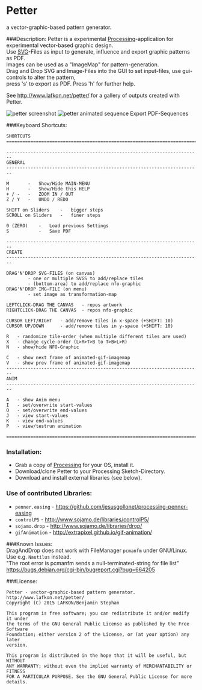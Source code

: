 Petter
======
a vector-graphic-based pattern generator.

###Description:
Petter is a experimental [Processing](http://www.processing.org/)-application for experimental vector-based graphic design.    
Use [SVG](http://en.wikipedia.org/wiki/Scalable_Vector_Graphics)-Files as input to generate, influence and export graphic patterns as PDF.    
Images can be used as a "ImageMap" for pattern-generation.    
Drag and Drop SVG and Image-Files into the GUI to set input-files, use gui-controls to alter the pattern,    
press 's' to export as PDF. Press 'h' for further help.    

See http://www.lafkon.net/petter/ for a gallery of outputs created with Petter.

![petter screenshot](http://www.lafkon.net/petter/ext/20150125-213016_595x842_Louise+GUI.gif "petter screenshot")
![petter animated sequence](http://www.lafkon.net/petter/ext/Josh_30f-half.gif "petter animated sequence") Export PDF-Sequences

###Keyboard Shortcuts:
```
SHORTCUTS
========================================================================

------------------------------------------------------------------------
GENERAL 
------------------------------------------------------------------------

M		-	Show/Hide MAIN-MENU
H		- 	Show/Hide this HELP
+ / - 	- 	ZOOM IN / OUT
Z / Y 	- 	UNDO / REDO

SHIFT on Sliders	-	bigger steps
SCROLL on Sliders	-	finer steps

0 (ZERO)	-	Load previous Settings
S			-	Save PDF

------------------------------------------------------------------------
CREATE
------------------------------------------------------------------------

DRAG'N'DROP SVG-FILES (on canvas)	
		- one or multiple SVGS to add/replace tiles
		- (bottom-area) to add/replace nfo-graphic
DRAG'N'DROP IMG-FILE (on menu)
		- set image as transformation-map

LEFTCLICK-DRAG THE CANVAS	- repos artwork
RIGHTCLICK-DRAG THE CANVAS	- repos nfo-graphic

CURSOR LEFT/RIGHT	- add/remove tiles in x-space (+SHIFT: 10)
CURSOR UP/DOWN		- add/remove tiles in y-space (+SHIFT: 10)

R	- randomize tile-order (when multiple different tiles are used)
X	- change cycle-order (L>R>T>B to T>B>L>R)
N	- show/hide NFO-Graphic

C	- show next frame of animated-gif-imagemap
V	- show prev frame of animated-gif-imagemap
------------------------------------------------------------------------
ANIM
------------------------------------------------------------------------

A 	- show Anim menu
I	- set/overwrite start-values
O	- set/overwrite end-values
J	- view start-values
K	- view end-values
P	- view/testrun animation

========================================================================
```

### Installation:
- Grab a copy of [Processing](http://www.processing.org/) for your OS, install it.
- Download/clone Petter to your Processing Sketch-Directory.
- Download and install external libraries (see below).


### Use of contributed Libraries:
- `penner.easing` - https://github.com/jesusgollonet/processing-penner-easing
- `controlP5` - http://www.sojamo.de/libraries/controlP5/
- `sojamo.drop` - http://www.sojamo.de/libraries/drop/
- `gifAnimation` - http://extrapixel.github.io/gif-animation/

###Known Issues:    
DragAndDrop does not work with FileManager `pcmanfm` under GNU/Linux.    
Use e.g. `Nautilus` instead.    
"The root error is pcmanfm sends a null-terminated-string for file list"    
https://bugs.debian.org/cgi-bin/bugreport.cgi?bug=664205


###License: 
```
Petter - vector-graphic-based pattern generator.
http://www.lafkon.net/petter/
Copyright (C) 2015 LAFKON/Benjamin Stephan
 
This program is free software; you can redistribute it and/or modify it under
the terms of the GNU General Public License as published by the Free Software
Foundation; either version 2 of the License, or (at your option) any later
version.
 
This program is distributed in the hope that it will be useful, but WITHOUT
ANY WARRANTY; without even the implied warranty of MERCHANTABILITY or FITNESS
FOR A PARTICULAR PURPOSE. See the GNU General Public License for more details.
```
